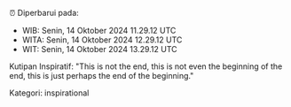 ⏰ Diperbarui pada:
- WIB: Senin, 14 Oktober 2024 11.29.12 UTC
- WITA: Senin, 14 Oktober 2024 12.29.12 UTC
- WIT: Senin, 14 Oktober 2024 13.29.12 UTC

Kutipan Inspiratif:
"This is not the end, this is not even the beginning of the end, this is just perhaps the end of the beginning."


Kategori: inspirational

